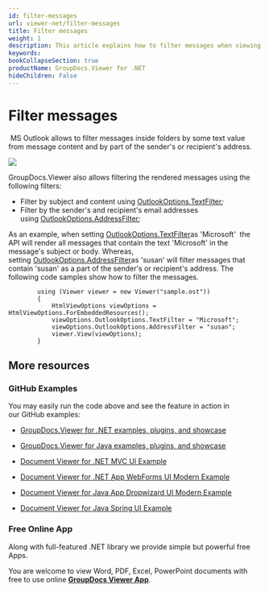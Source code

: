 ```yaml
---
id: filter-messages
url: viewer-net/filter-messages
title: Filter messages
weight: 1
description: This article explains how to filter messages when viewing Outlook Data Files with GroupDocs.Viewer within your .NET applications.
keywords: 
bookCollapseSection: true
productName: GroupDocs.Viewer for .NET
hideChildren: False
---
```


# Filter messages

 MS Outlook allows to filter messages inside folders by some text value from message content and by part of the sender's or recipient's address.

![](images/viewer-net/filter-messages_0.png)

GroupDocs.Viewer also allows filtering the rendered messages using the following filters:

*   Filter by subject and content using [OutlookOptions.TextFilter](https://apireference.groupdocs.com/net/viewer/groupdocs.viewer.options/outlookoptions/properties/textfilter)*;*
*   Filter by the sender's and recipient's email addresses using [OutlookOptions.](https://apireference.groupdocs.com/net/viewer/groupdocs.viewer.options/outlookoptions/properties/addressfilter)[AddressFilter](https://apireference.groupdocs.com/net/viewer/groupdocs.viewer.options/outlookoptions/properties/addressfilter)*;*

As an example, when setting [OutlookOptions.TextFilter](https://apireference.groupdocs.com/net/viewer/groupdocs.viewer.options/outlookoptions/properties/textfilter)as 'Microsoft'  the API will render all messages that contain the text 'Microsoft' in the message's subject or body. Whereas, setting [OutlookOptions.](https://apireference.groupdocs.com/net/viewer/groupdocs.viewer.options/outlookoptions/properties/addressfilter)[AddressFilter](https://apireference.groupdocs.com/net/viewer/groupdocs.viewer.options/outlookoptions/properties/addressfilter)as 'susan' will filter messages that contain 'susan' as a part of the sender's or recipient's address. The following code samples show how to filter the messages.

            using (Viewer viewer = new Viewer("sample.ost"))
            {
                HtmlViewOptions viewOptions = HtmlViewOptions.ForEmbeddedResources();
                viewOptions.OutlookOptions.TextFilter = "Microsoft";
				viewOptions.OutlookOptions.AddressFilter = "susan";
                viewer.View(viewOptions);
            }

## More resources

### GitHub Examples

You may easily run the code above and see the feature in action in our GitHub examples:

*   [GroupDocs.Viewer for .NET examples, plugins, and showcase](https://github.com/groupdocs-viewer/GroupDocs.Viewer-for-.NET)
    
*   [GroupDocs.Viewer for Java examples, plugins, and showcase](https://github.com/groupdocs-viewer/GroupDocs.Viewer-for-Java)
    
*   [Document Viewer for .NET MVC UI Example](https://github.com/groupdocs-viewer/GroupDocs.Viewer-for-.NET-MVC) 
    
*   [Document Viewer for .NET App WebForms UI Modern Example](https://github.com/groupdocs-viewer/GroupDocs.Viewer-for-.NET-WebForms)
    
*   [Document Viewer for Java App Dropwizard UI Modern Example](https://github.com/groupdocs-viewer/GroupDocs.Viewer-for-Java-Dropwizard)
    
*   [Document Viewer for Java Spring UI Example](https://github.com/groupdocs-viewer/GroupDocs.Viewer-for-Java-Spring)
    

### Free Online App

Along with full-featured .NET library we provide simple but powerful free Apps.

You are welcome to view Word, PDF, Excel, PowerPoint documents with free to use online **[GroupDocs Viewer App](https://products.groupdocs.app/viewer)**.
